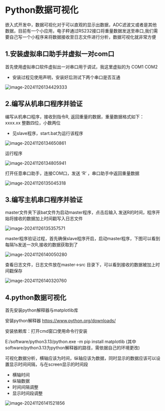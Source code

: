 # Python数据可视化

嵌入式开发中，数据可视化对于可以直观的显示出数据，ADC滤波又或者是其他数据，目前有一个小应用，电子秤通过RS232接口将重量数据发送至串口,我们需要自己写一个小程序来将数据接收至日志文件进行分析，数据可视化就非常方便

## 1.安装虚拟串口助手并虚拟一对com口

首先使用虚拟串口软件虚拟出一对串口用于调试，我这里虚拟的为 COM1 COM2

- 安装过程见使用声明，安装好后测试下两个串口是否互通

![image-20241126134429333](https://newbie-typora.oss-cn-shenzhen.aliyuncs.com/zhongke/image-20241126134429333.png)

## 2.编写从机串口程序并验证

编写从机串口程序，接收到指令R, 返回重量的数据，重量数据格式如下： xxxx.xx      整数四位，小数两位

- 见slave程序，start.bat为运行该程序

![image-20241126134650861](https://newbie-typora.oss-cn-shenzhen.aliyuncs.com/zhongke/image-20241126134650861.png)

运行程序

![image-20241126134805941](https://newbie-typora.oss-cn-shenzhen.aliyuncs.com/zhongke/image-20241126134805941.png)

打开任意串口助手，连接COM口，发送 ‘R’ ，串口助手中返回重量数据

![image-20241126135045318](https://newbie-typora.oss-cn-shenzhen.aliyuncs.com/zhongke/image-20241126135045318.png)

## 3.编写主机串口程序并验证

master文件夹下该bat文件为启动master程序，点击后输入 发送R的时间，程序开始将接收的数据加上时间戳写入日志文件

![image-20241126135357571](https://newbie-typora.oss-cn-shenzhen.aliyuncs.com/zhongke/image-20241126135357571.png)

master程序验证过程，首先确保slave程序开启，启动master程序，下图可以看到每隔1s发送一次R,接收的数据获取到了

![image-20241126140050280](https://newbie-typora.oss-cn-shenzhen.aliyuncs.com/zhongke/image-20241126140050280.png)

查看日志文件，日志文件放在master->src 目录下，可以看到接收的数据被加上时间戳保存

![image-20241126140320760](https://newbie-typora.oss-cn-shenzhen.aliyuncs.com/zhongke/image-20241126140320760.png)

## 4.python数据可视化

首先安装python解释器与matplotlib库

安装python解释器   https://www.python.org/downloads/

安装依赖库：打开cmd窗口使用命令行安装

E:/software/python3.13/python.exe -m pip install matplotlib    (其中software/python3.13为python解释器的路径，需依据自己的环境更改)

可视化数据分析，横轴应该为时间，纵轴应该为数据，同时显示的数据应该可以设置显示时间间隔，与在screen显示的时间段

- 横轴时间   
- 纵轴数据
- 时间间隔调整 
- 显示时间段调整  

![image-20241126141521856](https://newbie-typora.oss-cn-shenzhen.aliyuncs.com/zhongke/image-20241126141521856.png)



